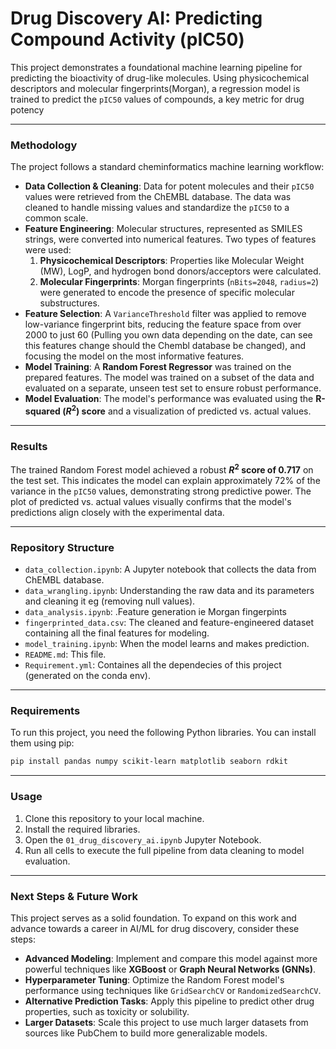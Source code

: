 # Drug Discovery AI: Predicting Compound Activity (pIC50)

This project demonstrates a foundational machine learning pipeline for predicting the bioactivity of drug-like molecules. Using physicochemical descriptors and molecular fingerprints(Morgan), a regression model is trained to predict the `pIC50` values of compounds, a key metric for drug potency

-----

### Methodology

The project follows a standard cheminformatics machine learning workflow:

  * **Data Collection & Cleaning**: Data for potent molecules and their `pIC50` values were retrieved from the ChEMBL database. The data was cleaned to handle missing values and standardize the `pIC50` to a common scale.
  * **Feature Engineering**: Molecular structures, represented as SMILES strings, were converted into numerical features. Two types of features were used:
    1.  **Physicochemical Descriptors**: Properties like Molecular Weight (MW), LogP, and hydrogen bond donors/acceptors were calculated.
    2.  **Molecular Fingerprints**: Morgan fingerprints (`nBits=2048`, `radius=2`) were generated to encode the presence of specific molecular substructures.
  * **Feature Selection**: A `VarianceThreshold` filter was applied to remove low-variance fingerprint bits, reducing the feature space from over 2000 to just 60 (Pulling you own data depending on the date, can see this features change should the Chembl database be changed), and focusing the model on the most informative features.
  * **Model Training**: A **Random Forest Regressor** was trained on the prepared features. The model was trained on a subset of the data and evaluated on a separate, unseen test set to ensure robust performance.
  * **Model Evaluation**: The model's performance was evaluated using the **R-squared ($R^2$) score** and a visualization of predicted vs. actual values.

-----

### Results

The trained Random Forest model achieved a robust **$R^2$ score of 0.717** on the test set. This indicates the model can explain approximately 72% of the variance in the `pIC50` values, demonstrating strong predictive power. The plot of predicted vs. actual values visually confirms that the model's predictions align closely with the experimental data.

-----

### Repository Structure

  * `data_collection.ipynb`: A Jupyter notebook that collects the data from ChEMBL database.
  * `data_wrangling.ipynb`: Understanding the raw data and its parameters and cleaning it eg (removing null values).
  * `data_analysis.ipynb`: .Feature generation ie Morgan fingerpints
  * `fingerprinted_data.csv`: The cleaned and feature-engineered dataset containing all the final features for modeling.
  * `model_training.ipynb`: When the model learns and makes prediction.
  * `README.md`: This file.
  * `Requirement.yml`: Containes all the dependecies of this project (generated on the conda env).

-----

### Requirements

To run this project, you need the following Python libraries. You can install them using pip:

```bash
pip install pandas numpy scikit-learn matplotlib seaborn rdkit
```

-----

### Usage

1.  Clone this repository to your local machine.
2.  Install the required libraries.
3.  Open the `01_drug_discovery_ai.ipynb` Jupyter Notebook.
4.  Run all cells to execute the full pipeline from data cleaning to model evaluation.

-----

### Next Steps & Future Work

This project serves as a solid foundation. To expand on this work and advance towards a career in AI/ML for drug discovery, consider these steps:

  * **Advanced Modeling**: Implement and compare this model against more powerful techniques like **XGBoost** or **Graph Neural Networks (GNNs)**.
  * **Hyperparameter Tuning**: Optimize the Random Forest model's performance using techniques like `GridSearchCV` or `RandomizedSearchCV`.
  * **Alternative Prediction Tasks**: Apply this pipeline to predict other drug properties, such as toxicity or solubility.
  * **Larger Datasets**: Scale this project to use much larger datasets from sources like PubChem to build more generalizable models.
